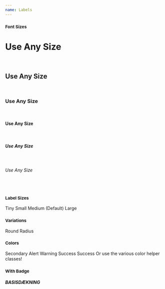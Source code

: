 ```yaml
---
name: Labels
---
```

<h3><small>Font Sizes</small></h3>
<h1 class="label">Use Any Size</h1>
<br>
<h2 class="label">Use Any Size</h2>
<br>
<h3 class="label">Use Any Size</h3>
<br>
<h4 class="label">Use Any Size</h4>
<br>
<h5 class="label">Use Any Size</h5>
<br>
<h6 class="label">Use Any Size</h6>
<br>
<h3><small>Label Sizes</small></h3>
<span class="label tiny">Tiny</span>
<span class="label small">Small</span>
<span class="label medium">Medium (Default)</span>
<span class="label large">Large</span>
<h3><small>Variations</small></h3>
<span class="label round">Round</span>
<span class="label radius">Radius</span>
<h3><small>Colors</small></h3>
<span class="label secondary">Secondary</span>
<span class="label alert">Alert</span>
<span class="label warning">Warning</span>
<span class="label success">Success</span>
<span class="label info">Success</span>
<span class="label bg-gray text-gray-darkest">Or use the <span class="text-secondary alt">various</span> color helper classes!</span>
<h3><small>With Badge</small></h3>
<h5 class="label large round with-badge bg-success"><span class="badge bg-success top alt"><i class="fa fa-check"></i></span><span class="text-success alt">BASISDÆKNING</span></h5>
